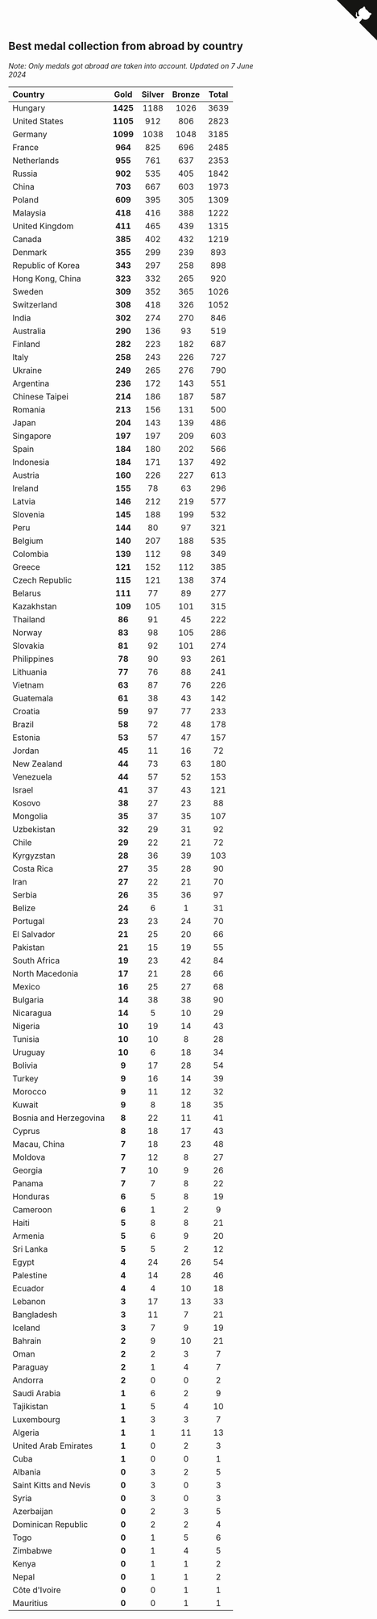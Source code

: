 ## Best medal collection from abroad by country

*Note: Only medals got abroad are taken into account.*
*Updated on  7 June 2024*

| Country | Gold | Silver | Bronze | Total |
| :--- | :--: | :--: | :--: | :--: |
| Hungary | **1425** | 1188 | 1026 | 3639 |
| United States | **1105** | 912 | 806 | 2823 |
| Germany | **1099** | 1038 | 1048 | 3185 |
| France | **964** | 825 | 696 | 2485 |
| Netherlands | **955** | 761 | 637 | 2353 |
| Russia | **902** | 535 | 405 | 1842 |
| China | **703** | 667 | 603 | 1973 |
| Poland | **609** | 395 | 305 | 1309 |
| Malaysia | **418** | 416 | 388 | 1222 |
| United Kingdom | **411** | 465 | 439 | 1315 |
| Canada | **385** | 402 | 432 | 1219 |
| Denmark | **355** | 299 | 239 | 893 |
| Republic of Korea | **343** | 297 | 258 | 898 |
| Hong Kong, China | **323** | 332 | 265 | 920 |
| Sweden | **309** | 352 | 365 | 1026 |
| Switzerland | **308** | 418 | 326 | 1052 |
| India | **302** | 274 | 270 | 846 |
| Australia | **290** | 136 | 93 | 519 |
| Finland | **282** | 223 | 182 | 687 |
| Italy | **258** | 243 | 226 | 727 |
| Ukraine | **249** | 265 | 276 | 790 |
| Argentina | **236** | 172 | 143 | 551 |
| Chinese Taipei | **214** | 186 | 187 | 587 |
| Romania | **213** | 156 | 131 | 500 |
| Japan | **204** | 143 | 139 | 486 |
| Singapore | **197** | 197 | 209 | 603 |
| Spain | **184** | 180 | 202 | 566 |
| Indonesia | **184** | 171 | 137 | 492 |
| Austria | **160** | 226 | 227 | 613 |
| Ireland | **155** | 78 | 63 | 296 |
| Latvia | **146** | 212 | 219 | 577 |
| Slovenia | **145** | 188 | 199 | 532 |
| Peru | **144** | 80 | 97 | 321 |
| Belgium | **140** | 207 | 188 | 535 |
| Colombia | **139** | 112 | 98 | 349 |
| Greece | **121** | 152 | 112 | 385 |
| Czech Republic | **115** | 121 | 138 | 374 |
| Belarus | **111** | 77 | 89 | 277 |
| Kazakhstan | **109** | 105 | 101 | 315 |
| Thailand | **86** | 91 | 45 | 222 |
| Norway | **83** | 98 | 105 | 286 |
| Slovakia | **81** | 92 | 101 | 274 |
| Philippines | **78** | 90 | 93 | 261 |
| Lithuania | **77** | 76 | 88 | 241 |
| Vietnam | **63** | 87 | 76 | 226 |
| Guatemala | **61** | 38 | 43 | 142 |
| Croatia | **59** | 97 | 77 | 233 |
| Brazil | **58** | 72 | 48 | 178 |
| Estonia | **53** | 57 | 47 | 157 |
| Jordan | **45** | 11 | 16 | 72 |
| New Zealand | **44** | 73 | 63 | 180 |
| Venezuela | **44** | 57 | 52 | 153 |
| Israel | **41** | 37 | 43 | 121 |
| Kosovo | **38** | 27 | 23 | 88 |
| Mongolia | **35** | 37 | 35 | 107 |
| Uzbekistan | **32** | 29 | 31 | 92 |
| Chile | **29** | 22 | 21 | 72 |
| Kyrgyzstan | **28** | 36 | 39 | 103 |
| Costa Rica | **27** | 35 | 28 | 90 |
| Iran | **27** | 22 | 21 | 70 |
| Serbia | **26** | 35 | 36 | 97 |
| Belize | **24** | 6 | 1 | 31 |
| Portugal | **23** | 23 | 24 | 70 |
| El Salvador | **21** | 25 | 20 | 66 |
| Pakistan | **21** | 15 | 19 | 55 |
| South Africa | **19** | 23 | 42 | 84 |
| North Macedonia | **17** | 21 | 28 | 66 |
| Mexico | **16** | 25 | 27 | 68 |
| Bulgaria | **14** | 38 | 38 | 90 |
| Nicaragua | **14** | 5 | 10 | 29 |
| Nigeria | **10** | 19 | 14 | 43 |
| Tunisia | **10** | 10 | 8 | 28 |
| Uruguay | **10** | 6 | 18 | 34 |
| Bolivia | **9** | 17 | 28 | 54 |
| Turkey | **9** | 16 | 14 | 39 |
| Morocco | **9** | 11 | 12 | 32 |
| Kuwait | **9** | 8 | 18 | 35 |
| Bosnia and Herzegovina | **8** | 22 | 11 | 41 |
| Cyprus | **8** | 18 | 17 | 43 |
| Macau, China | **7** | 18 | 23 | 48 |
| Moldova | **7** | 12 | 8 | 27 |
| Georgia | **7** | 10 | 9 | 26 |
| Panama | **7** | 7 | 8 | 22 |
| Honduras | **6** | 5 | 8 | 19 |
| Cameroon | **6** | 1 | 2 | 9 |
| Haiti | **5** | 8 | 8 | 21 |
| Armenia | **5** | 6 | 9 | 20 |
| Sri Lanka | **5** | 5 | 2 | 12 |
| Egypt | **4** | 24 | 26 | 54 |
| Palestine | **4** | 14 | 28 | 46 |
| Ecuador | **4** | 4 | 10 | 18 |
| Lebanon | **3** | 17 | 13 | 33 |
| Bangladesh | **3** | 11 | 7 | 21 |
| Iceland | **3** | 7 | 9 | 19 |
| Bahrain | **2** | 9 | 10 | 21 |
| Oman | **2** | 2 | 3 | 7 |
| Paraguay | **2** | 1 | 4 | 7 |
| Andorra | **2** | 0 | 0 | 2 |
| Saudi Arabia | **1** | 6 | 2 | 9 |
| Tajikistan | **1** | 5 | 4 | 10 |
| Luxembourg | **1** | 3 | 3 | 7 |
| Algeria | **1** | 1 | 11 | 13 |
| United Arab Emirates | **1** | 0 | 2 | 3 |
| Cuba | **1** | 0 | 0 | 1 |
| Albania | **0** | 3 | 2 | 5 |
| Saint Kitts and Nevis | **0** | 3 | 0 | 3 |
| Syria | **0** | 3 | 0 | 3 |
| Azerbaijan | **0** | 2 | 3 | 5 |
| Dominican Republic | **0** | 2 | 2 | 4 |
| Togo | **0** | 1 | 5 | 6 |
| Zimbabwe | **0** | 1 | 4 | 5 |
| Kenya | **0** | 1 | 1 | 2 |
| Nepal | **0** | 1 | 1 | 2 |
| Côte d'Ivoire | **0** | 0 | 1 | 1 |
| Mauritius | **0** | 0 | 1 | 1 |


<a href="https://github.com/jonatanklosko/wca_statistics" class="github-corner" aria-label="View source on Github"><svg width="80" height="80" viewBox="0 0 250 250" style="fill:#151513; color:#fff; position: absolute; top: 0; border: 0; right: 0;" aria-hidden="true"><path d="M0,0 L115,115 L130,115 L142,142 L250,250 L250,0 Z"></path><path d="M128.3,109.0 C113.8,99.7 119.0,89.6 119.0,89.6 C122.0,82.7 120.5,78.6 120.5,78.6 C119.2,72.0 123.4,76.3 123.4,76.3 C127.3,80.9 125.5,87.3 125.5,87.3 C122.9,97.6 130.6,101.9 134.4,103.2" fill="currentColor" style="transform-origin: 130px 106px;" class="octo-arm"></path><path d="M115.0,115.0 C114.9,115.1 118.7,116.5 119.8,115.4 L133.7,101.6 C136.9,99.2 139.9,98.4 142.2,98.6 C133.8,88.0 127.5,74.4 143.8,58.0 C148.5,53.4 154.0,51.2 159.7,51.0 C160.3,49.4 163.2,43.6 171.4,40.1 C171.4,40.1 176.1,42.5 178.8,56.2 C183.1,58.6 187.2,61.8 190.9,65.4 C194.5,69.0 197.7,73.2 200.1,77.6 C213.8,80.2 216.3,84.9 216.3,84.9 C212.7,93.1 206.9,96.0 205.4,96.6 C205.1,102.4 203.0,107.8 198.3,112.5 C181.9,128.9 168.3,122.5 157.7,114.1 C157.9,116.9 156.7,120.9 152.7,124.9 L141.0,136.5 C139.8,137.7 141.6,141.9 141.8,141.8 Z" fill="currentColor" class="octo-body"></path></svg></a><style>.github-corner:hover .octo-arm{animation:octocat-wave 560ms ease-in-out}@keyframes octocat-wave{0%,100%{transform:rotate(0)}20%,60%{transform:rotate(-25deg)}40%,80%{transform:rotate(10deg)}}@media (max-width:500px){.github-corner:hover .octo-arm{animation:none}.github-corner .octo-arm{animation:octocat-wave 560ms ease-in-out}}</style>
